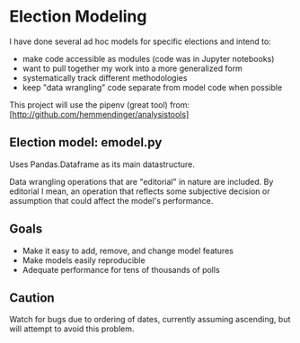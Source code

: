 # Election Modeling

I have done several ad hoc models for specific elections and intend to:
- make code accessible as modules (code was in Jupyter notebooks)
- want to pull together my work into a more generalized form
- systematically track different methodologies
- keep "data wrangling" code separate from model code when possible
  
This project will use the pipenv (great tool) from: 
    [http://github.com/hemmendinger/analysistools]


## Election model: emodel.py

Uses Pandas.Dataframe as its main datastructure.

Data wrangling operations that are "editorial" in nature are included.
By editorial I mean, an operation that reflects some subjective decision
or assumption that could affect the model's performance.

## Goals
- Make it easy to add, remove, and change model features
- Make models easily reproducible
- Adequate performance for tens of thousands of polls


## Caution
Watch for bugs due to ordering of dates, currently assuming ascending,
but will attempt to avoid this problem.
